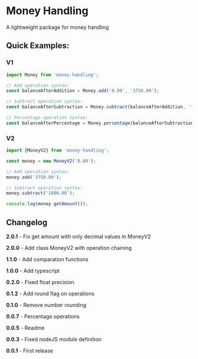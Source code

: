 # Money Handling

A lightweight package for money handling

## Quick Examples:

### V1
```typescript
import Money from 'money-handling';

// Add operation syntax:
const balanceAfterAddition = Money.add('0.00', '3750.00');

// Subtract operation syntax:
const balanceAfterSubtraction = Money.subtract(balanceAfterAddition, '1000.00');

// Percentage operation syntax:
const balanceAfterPercentage = Money.percentage(balanceAfterSubtraction, '10.00%');
```

### V2
```typescript
import {MoneyV2} from 'money-handling';

const money = new MoneyV2('0.00');

// Add operation syntax:
money.add('3750.00');

// Subtract operation syntax:
money.subtract('1000.00');

console.log(money.getAmount());
```

## Changelog

**2.0.1** - Fix get amount with only decimal values in MoneyV2

**2.0.0** - Add class MoneyV2 with operation chaining

**1.1.0** - Add comparation functions

**1.0.0** - Add typescript

**0.2.0** - Fixed float precision

**0.1.2** - Add round flag on operations

**0.1.0** - Remove number rounding

**0.0.7** - Percentage operations

**0.0.5** - Readme

**0.0.3** - Fixed nodeJS module definition

**0.0.1** - First release